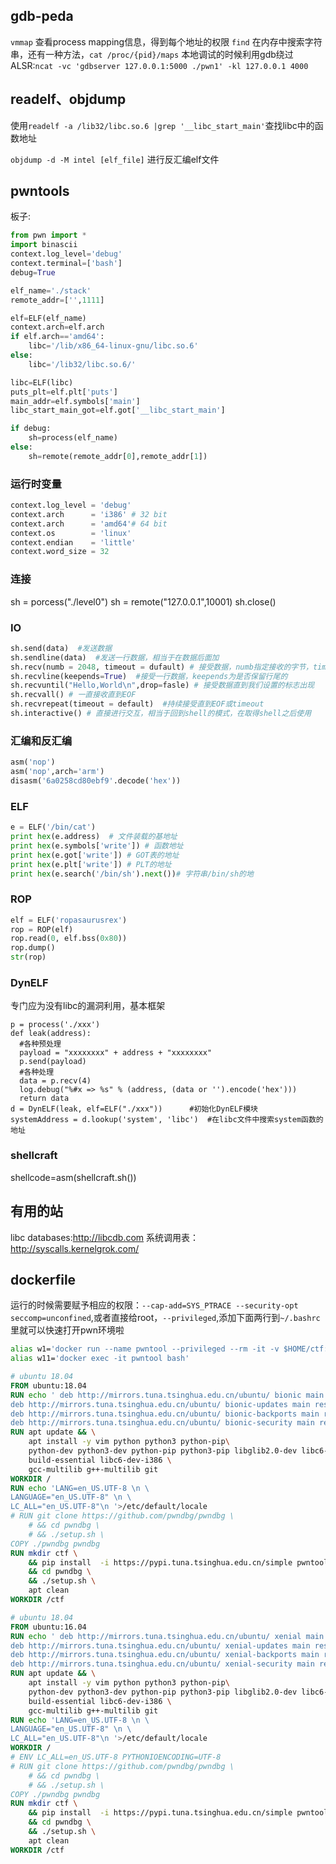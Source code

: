 ## gdb-peda
`vmmap`
查看process mapping信息，得到每个地址的权限
`find` 在内存中搜索字符串，还有一种方法，`cat /proc/{pid}/maps` 
本地调试的时候利用gdb绕过ALSR:`ncat -vc 'gdbserver 127.0.0.1:5000 ./pwn1' -kl 127.0.0.1 4000`
## readelf、objdump
使用`readelf -a /lib32/libc.so.6 |grep '__libc_start_main'`查找libc中的函数地址

`objdump -d -M intel [elf_file]` 进行反汇编elf文件

## pwntools
板子:
```py
from pwn import *
import binascii
context.log_level='debug'
context.terminal=['bash']
debug=True

elf_name='./stack'
remote_addr=['',1111]

elf=ELF(elf_name)
context.arch=elf.arch
if elf.arch=='amd64':
    libc='/lib/x86_64-linux-gnu/libc.so.6'
else:
    libc='/lib32/libc.so.6/'

libc=ELF(libc)
puts_plt=elf.plt['puts']
main_addr=elf.symbols['main']
libc_start_main_got=elf.got['__libc_start_main']

if debug:
    sh=process(elf_name)
else:
    sh=remote(remote_addr[0],remote_addr[1])
```

### 运行时变量
```py
context.log_level = 'debug'
context.arch      = 'i386' # 32 bit
context.arch      = 'amd64'# 64 bit
context.os        = 'linux'
context.endian    = 'little'
context.word_size = 32
```

### 连接
sh = porcess("./level0")
sh = remote("127.0.0.1",10001)
sh.close()  
### IO

```py
sh.send(data)  #发送数据
sh.sendline(data)  #发送一行数据，相当于在数据后面加
sh.recv(numb = 2048, timeout = dufault) # 接受数据，numb指定接收的字节，timeout指定超时
sh.recvline(keepends=True)  #接受一行数据，keepends为是否保留行尾的
sh.recvuntil("Hello,World\n",drop=fasle) # 接受数据直到我们设置的标志出现
sh.recvall() # 一直接收直到EOF
sh.recvrepeat(timeout = default)  #持续接受直到EOF或timeout
sh.interactive() # 直接进行交互，相当于回到shell的模式，在取得shell之后使用
```
###  汇编和反汇编

```py
asm('nop')
asm('nop',arch='arm')
disasm('6a0258cd80ebf9'.decode('hex'))
```

### ELF

```py
e = ELF('/bin/cat')
print hex(e.address)  # 文件装载的基地址
print hex(e.symbols['write']) # 函数地址
print hex(e.got['write']) # GOT表的地址
print hex(e.plt['write']) # PLT的地址
print hex(e.search('/bin/sh').next())# 字符串/bin/sh的地
```

### ROP

```py
elf = ELF('ropasaurusrex')
rop = ROP(elf)
rop.read(0, elf.bss(0x80))
rop.dump()
str(rop)
```

### DynELF
专门应为没有libc的漏洞利用，基本框架
```
p = process('./xxx')
def leak(address):
  #各种预处理
  payload = "xxxxxxxx" + address + "xxxxxxxx"
  p.send(payload)
  #各种处理
  data = p.recv(4)
  log.debug("%#x => %s" % (address, (data or '').encode('hex')))
  return data
d = DynELF(leak, elf=ELF("./xxx"))      #初始化DynELF模块 
systemAddress = d.lookup('system', 'libc')  #在libc文件中搜索system函数的地址
```
### shellcraft
shellcode=asm(shellcraft.sh())

## 有用的站
libc databases:http://libcdb.com
系统调用表：http://syscalls.kernelgrok.com/

## dockerfile
运行的时候需要赋予相应的权限：`--cap-add=SYS_PTRACE --security-opt seccomp=unconfined`,或者直接给root，`--privileged`,添加下面两行到`~/.bashrc`里就可以快速打开pwn环境啦
```sh
alias w1='docker run --name pwntool --privileged --rm -it -v $HOME/ctf:/ctf/ pwntool /bin/bash'
alias w11='docker exec -it pwntool bash'
```
```dockerfile
# ubuntu 18.04
FROM ubuntu:18.04
RUN echo ' deb http://mirrors.tuna.tsinghua.edu.cn/ubuntu/ bionic main restricted universe multiverse \n \
deb http://mirrors.tuna.tsinghua.edu.cn/ubuntu/ bionic-updates main restricted universe multiverse \n \ 
deb http://mirrors.tuna.tsinghua.edu.cn/ubuntu/ bionic-backports main restricted universe multiverse \n \
deb http://mirrors.tuna.tsinghua.edu.cn/ubuntu/ bionic-security main restricted universe multiverse \n '> /etc/apt/sources.list
RUN apt update && \
    apt install -y vim python python3 python-pip\
    python-dev python3-dev python-pip python3-pip libglib2.0-dev libc6-dbg \
    build-essential libc6-dev-i386 \
    gcc-multilib g++-multilib git
WORKDIR /
RUN echo 'LANG=en_US.UTF-8 \n \
LANGUAGE="en_US.UTF-8" \n \
LC_ALL="en_US.UTF-8"\n '>/etc/default/locale
# RUN git clone https://github.com/pwndbg/pwndbg \
    # && cd pwndbg \
    # && ./setup.sh \
COPY ./pwndbg pwndbg
RUN mkdir ctf \
    && pip install  -i https://pypi.tuna.tsinghua.edu.cn/simple pwntools \
    && cd pwndbg \
    && ./setup.sh \
    apt clean 
WORKDIR /ctf
```

```dockerfile
# ubuntu 18.04
FROM ubuntu:16.04
RUN echo ' deb http://mirrors.tuna.tsinghua.edu.cn/ubuntu/ xenial main restricted universe multiverse \n \
deb http://mirrors.tuna.tsinghua.edu.cn/ubuntu/ xenial-updates main restricted universe multiverse \n \ 
deb http://mirrors.tuna.tsinghua.edu.cn/ubuntu/ xenial-backports main restricted universe multiverse \n \
deb http://mirrors.tuna.tsinghua.edu.cn/ubuntu/ xenial-security main restricted universe multiverse \n '> /etc/apt/sources.list
RUN apt update && \
    apt install -y vim python python3 python-pip\
    python-dev python3-dev python-pip python3-pip libglib2.0-dev libc6-dbg \
    build-essential libc6-dev-i386 \
    gcc-multilib g++-multilib git
RUN echo 'LANG=en_US.UTF-8 \n \
LANGUAGE="en_US.UTF-8" \n \
LC_ALL="en_US.UTF-8"\n '>/etc/default/locale
WORKDIR /
# ENV LC_ALL=en_US.UTF-8 PYTHONIOENCODING=UTF-8
# RUN git clone https://github.com/pwndbg/pwndbg \
    # && cd pwndbg \
    # && ./setup.sh \
COPY ./pwndbg pwndbg
RUN mkdir ctf \
    && pip install  -i https://pypi.tuna.tsinghua.edu.cn/simple pwntools \
    && cd pwndbg \
    && ./setup.sh \
    apt clean 
WORKDIR /ctf
```